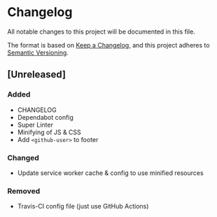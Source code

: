 # Changelog
All notable changes to this project will be documented in this file.

The format is based on [Keep a Changelog](https://keepachangelog.com/en/1.0.0/),
and this project adheres to [Semantic Versioning](https://semver.org/spec/v2.0.0.html).

## [Unreleased]
<!-- markdownlint-disable -->
### Added
- CHANGELOG
- Dependabot config
- Super Linter
- Minifying of JS & CSS
- Add `<github-user>` to footer

### Changed
- Update service worker cache & config to use minified resources

### Removed
- Travis-CI config file (just use GitHub Actions)
<!-- markdownlint-restore -->
